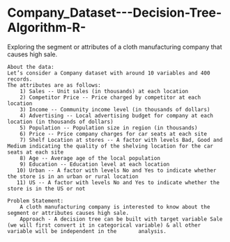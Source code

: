 # Company_Dataset---Decision-Tree-Algorithm-R-
Exploring the segment or attributes of a cloth manufacturing company that causes high sale.

    About the data: 
    Let’s consider a Company dataset with around 10 variables and 400 records. 
    The attributes are as follows: 
        1) Sales -- Unit sales (in thousands) at each location
        2) Competitor Price -- Price charged by competitor at each location
        3) Income -- Community income level (in thousands of dollars)
        4) Advertising -- Local advertising budget for company at each location (in thousands of dollars)
        5) Population -- Population size in region (in thousands)
        6) Price -- Price company charges for car seats at each site
        7) Shelf Location at stores -- A factor with levels Bad, Good and Medium indicating the quality of the shelving location for the car seats at each site
        8) Age -- Average age of the local population
        9) Education -- Education level at each location
       10) Urban -- A factor with levels No and Yes to indicate whether the store is in an urban or rural location
       11) US -- A factor with levels No and Yes to indicate whether the store is in the US or not

    Problem Statement:
        A cloth manufacturing company is interested to know about the segment or attributes causes high sale. 
        Approach - A decision tree can be built with target variable Sale (we will first convert it in categorical variable) & all other variable will be independent in the       analysis.  
